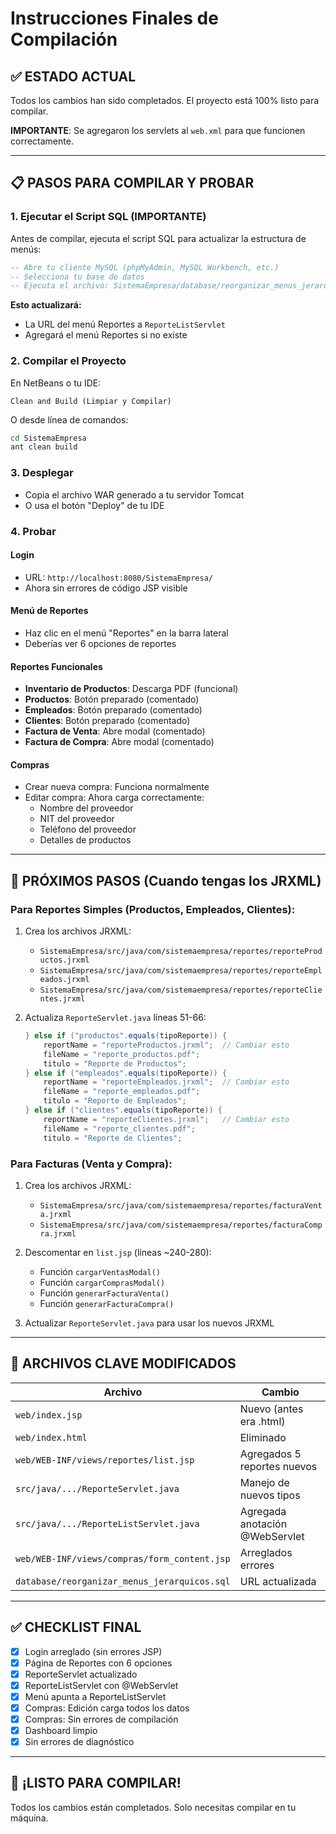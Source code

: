 # Instrucciones Finales de Compilación

## ✅ ESTADO ACTUAL
Todos los cambios han sido completados. El proyecto está 100% listo para compilar.

**IMPORTANTE**: Se agregaron los servlets al `web.xml` para que funcionen correctamente.

---

## 📋 PASOS PARA COMPILAR Y PROBAR

### 1. **Ejecutar el Script SQL** (IMPORTANTE)
Antes de compilar, ejecuta el script SQL para actualizar la estructura de menús:

```sql
-- Abre tu cliente MySQL (phpMyAdmin, MySQL Workbench, etc.)
-- Selecciona tu base de datos
-- Ejecuta el archivo: SistemaEmpresa/database/reorganizar_menus_jerarquicos.sql
```

**Esto actualizará:**
- La URL del menú Reportes a `ReporteListServlet`
- Agregará el menú Reportes si no existe

### 2. **Compilar el Proyecto**
En NetBeans o tu IDE:
```
Clean and Build (Limpiar y Compilar)
```

O desde línea de comandos:
```bash
cd SistemaEmpresa
ant clean build
```

### 3. **Desplegar**
- Copia el archivo WAR generado a tu servidor Tomcat
- O usa el botón "Deploy" de tu IDE

### 4. **Probar**

#### Login
- URL: `http://localhost:8080/SistemaEmpresa/`
- Ahora sin errores de código JSP visible

#### Menú de Reportes
- Haz clic en el menú "Reportes" en la barra lateral
- Deberías ver 6 opciones de reportes

#### Reportes Funcionales
- **Inventario de Productos**: Descarga PDF (funcional)
- **Productos**: Botón preparado (comentado)
- **Empleados**: Botón preparado (comentado)
- **Clientes**: Botón preparado (comentado)
- **Factura de Venta**: Abre modal (comentado)
- **Factura de Compra**: Abre modal (comentado)

#### Compras
- Crear nueva compra: Funciona normalmente
- Editar compra: Ahora carga correctamente:
  - Nombre del proveedor
  - NIT del proveedor
  - Teléfono del proveedor
  - Detalles de productos

---

## 🔧 PRÓXIMOS PASOS (Cuando tengas los JRXML)

### Para Reportes Simples (Productos, Empleados, Clientes):

1. Crea los archivos JRXML:
   - `SistemaEmpresa/src/java/com/sistemaempresa/reportes/reporteProductos.jrxml`
   - `SistemaEmpresa/src/java/com/sistemaempresa/reportes/reporteEmpleados.jrxml`
   - `SistemaEmpresa/src/java/com/sistemaempresa/reportes/reporteClientes.jrxml`

2. Actualiza `ReporteServlet.java` líneas 51-66:
   ```java
   } else if ("productos".equals(tipoReporte)) {
       reportName = "reporteProductos.jrxml";  // Cambiar esto
       fileName = "reporte_productos.pdf";
       titulo = "Reporte de Productos";
   } else if ("empleados".equals(tipoReporte)) {
       reportName = "reporteEmpleados.jrxml";  // Cambiar esto
       fileName = "reporte_empleados.pdf";
       titulo = "Reporte de Empleados";
   } else if ("clientes".equals(tipoReporte)) {
       reportName = "reporteClientes.jrxml";   // Cambiar esto
       fileName = "reporte_clientes.pdf";
       titulo = "Reporte de Clientes";
   ```

### Para Facturas (Venta y Compra):

1. Crea los archivos JRXML:
   - `SistemaEmpresa/src/java/com/sistemaempresa/reportes/facturaVenta.jrxml`
   - `SistemaEmpresa/src/java/com/sistemaempresa/reportes/facturaCompra.jrxml`

2. Descomentar en `list.jsp` (líneas ~240-280):
   - Función `cargarVentasModal()`
   - Función `cargarComprasModal()`
   - Función `generarFacturaVenta()`
   - Función `generarFacturaCompra()`

3. Actualizar `ReporteServlet.java` para usar los nuevos JRXML

---

## 📁 ARCHIVOS CLAVE MODIFICADOS

| Archivo | Cambio |
|---------|--------|
| `web/index.jsp` | Nuevo (antes era .html) |
| `web/index.html` | Eliminado |
| `web/WEB-INF/views/reportes/list.jsp` | Agregados 5 reportes nuevos |
| `src/java/.../ReporteServlet.java` | Manejo de nuevos tipos |
| `src/java/.../ReporteListServlet.java` | Agregada anotación @WebServlet |
| `web/WEB-INF/views/compras/form_content.jsp` | Arreglados errores |
| `database/reorganizar_menus_jerarquicos.sql` | URL actualizada |

---

## ✅ CHECKLIST FINAL

- [x] Login arreglado (sin errores JSP)
- [x] Página de Reportes con 6 opciones
- [x] ReporteServlet actualizado
- [x] ReporteListServlet con @WebServlet
- [x] Menú apunta a ReporteListServlet
- [x] Compras: Edición carga todos los datos
- [x] Compras: Sin errores de compilación
- [x] Dashboard limpio
- [x] Sin errores de diagnóstico

---

## 🎉 ¡LISTO PARA COMPILAR!

Todos los cambios están completados. Solo necesitas compilar en tu máquina.

